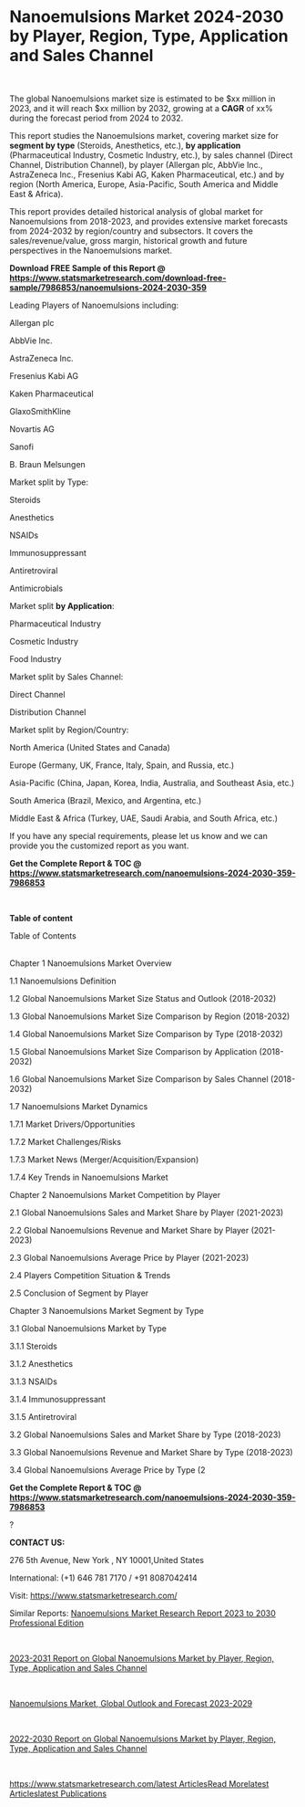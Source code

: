 <h1>Nanoemulsions Market 2024-2030 by Player, Region, Type, Application and Sales Channel</h1><br/><p>The global Nanoemulsions market size is estimated to be $xx million in 2023, and it will reach $xx million by 2032, growing at a <strong>CAGR</strong> of xx% during the forecast period from 2024 to 2032.</p>
 
 
 
 <p>This report studies the Nanoemulsions market, covering market size for <strong>segment by type</strong> (Steroids, Anesthetics, etc.), <strong>by application</strong> (Pharmaceutical Industry, Cosmetic Industry, etc.), by sales channel (Direct Channel, Distribution Channel), by player (Allergan plc, AbbVie Inc., AstraZeneca Inc., Fresenius Kabi AG, Kaken Pharmaceutical, etc.) and by region (North America, Europe, Asia-Pacific, South America and Middle East & Africa).</p>
 
 
 
 <p>This report provides detailed historical analysis of global market for Nanoemulsions from 2018-2023, and provides extensive market forecasts from 2024-2032 by region/country and subsectors. It covers the sales/revenue/value, gross margin, historical growth and future perspectives in the Nanoemulsions market.</p>
 
 
 
 <p><strong>Download FREE Sample of this Report @ <a href="https://www.statsmarketresearch.com/download-free-sample/7986853/nanoemulsions-2024-2030-359">https://www.statsmarketresearch.com/download-free-sample/7986853/nanoemulsions-2024-2030-359</a></strong></p>
 
 
 
 <p>Leading Players of Nanoemulsions including:</p>
 
 
 
 <p>Allergan plc</p>
 
 
 
 <p>AbbVie Inc.</p>
 
 
 
 <p>AstraZeneca Inc.</p>
 
 
 
 <p>Fresenius Kabi AG</p>
 
 
 
 <p>Kaken Pharmaceutical</p>
 
 
 
 <p>GlaxoSmithKline</p>
 
 
 
 <p>Novartis AG</p>
 
 
 
 <p>Sanofi</p>
 
 
 
 <p>B. Braun Melsungen</p>
 
 
 
 <p>Market split by Type:</p>
 
 
 
 <p>Steroids</p>
 
 
 
 <p>Anesthetics</p>
 
 
 
 <p>NSAIDs</p>
 
 
 
 <p>Immunosuppressant</p>
 
 
 
 <p>Antiretroviral</p>
 
 
 
 <p>Antimicrobials</p>
 
 
 
 <p>Market split <strong>by Application</strong>:</p>
 
 
 
 <p>Pharmaceutical Industry</p>
 
 
 
 <p>Cosmetic Industry</p>
 
 
 
 <p>Food Industry</p>
 
 
 
 <p>Market split by Sales Channel:</p>
 
 
 
 <p>Direct Channel</p>
 
 
 
 <p>Distribution Channel</p>
 
 
 
 <p>Market split by Region/Country:</p>
 
 
 
 <p>North America (United States and Canada)</p>
 
 
 
 <p>Europe (Germany, UK, France, Italy, Spain, and Russia, etc.)</p>
 
 
 
 <p>Asia-Pacific (China, Japan, Korea, India, Australia, and Southeast Asia, etc.)</p>
 
 
 
 <p>South America (Brazil, Mexico, and Argentina, etc.)</p>
 
 
 
 <p>Middle East & Africa (Turkey, UAE, Saudi Arabia, and South Africa, etc.)</p>
 
 
 
 <p>If you have any special requirements, please let us know and we can provide you the customized report as you want.</p>
 
 
 
 <div><b>Get the Complete Report & TOC @ <a href="https://www.statsmarketresearch.com/nanoemulsions-2024-2030-359-7986853">https://www.statsmarketresearch.com/nanoemulsions-2024-2030-359-7986853</a></b></div>
 
 
 
 <p><br />
 
 <b>Table of content</b></p>
 
 
 
 <p>Table of Contents<br />
 
 <br />
 
 Chapter 1 Nanoemulsions Market Overview<br />
 
 1.1 Nanoemulsions Definition<br />
 
 1.2 Global Nanoemulsions Market Size Status and Outlook (2018-2032)<br />
 
 1.3 Global Nanoemulsions Market Size Comparison by Region (2018-2032)<br />
 
 1.4 Global Nanoemulsions Market Size Comparison by Type (2018-2032)<br />
 
 1.5 Global Nanoemulsions Market Size Comparison by Application (2018-2032)<br />
 
 1.6 Global Nanoemulsions Market Size Comparison by Sales Channel (2018-2032)<br />
 
 1.7 Nanoemulsions Market Dynamics<br />
 
 1.7.1 Market Drivers/Opportunities<br />
 
 1.7.2 Market Challenges/Risks<br />
 
 1.7.3 Market News (Merger/Acquisition/Expansion)<br />
 
 1.7.4 Key Trends in Nanoemulsions Market<br />
 
 Chapter 2 Nanoemulsions Market Competition by Player<br />
 
 2.1 Global Nanoemulsions Sales and Market Share by Player (2021-2023)<br />
 
 2.2 Global Nanoemulsions Revenue and Market Share by Player (2021-2023)<br />
 
 2.3 Global Nanoemulsions Average Price by Player (2021-2023)<br />
 
 2.4 Players Competition Situation & Trends<br />
 
 2.5 Conclusion of Segment by Player<br />
 
 Chapter 3 Nanoemulsions Market Segment by Type<br />
 
 3.1 Global Nanoemulsions Market by Type<br />
 
 3.1.1 Steroids<br />
 
 3.1.2 Anesthetics<br />
 
 3.1.3 NSAIDs<br />
 
 3.1.4 Immunosuppressant<br />
 
 3.1.5 Antiretroviral<br />
 
 3.2 Global Nanoemulsions Sales and Market Share by Type (2018-2023)<br />
 
 3.3 Global Nanoemulsions Revenue and Market Share by Type (2018-2023)<br />
 
 3.4 Global Nanoemulsions Average Price by Type (2</p>
 
 
 
 <div><b>Get the Complete Report & TOC @ <a href="https://www.statsmarketresearch.com/nanoemulsions-2024-2030-359-7986853">https://www.statsmarketresearch.com/nanoemulsions-2024-2030-359-7986853</a></b></div>
 
 
 
 <p>? </p>
 
 
 
 <p><b>CONTACT US:</b><br />
 
 276 5th Avenue, New York , NY 10001,United States<br />
 
 International: (+1) 646 781 7170 / +91 8087042414<br />
 
 Visit: <a href="https://www.statsmarketresearch.com/">https://www.statsmarketresearch.com/</a><br />
 
 Similar Reports: <a href="https://www.statsmarketresearch.com/nanoemulsions-2024-2030-359-7986853">Nanoemulsions Market Research Report 2023 to 2030 Professional Edition</a><br />
 
 <br />
 
 <a href="https://www.statsmarketresearch.com/nanoemulsions-2024-2030-359-7986853">2023-2031 Report on Global Nanoemulsions Market by Player, Region, Type, Application and Sales Channel</a><br />
 
 <br />
 
 <a href="https://www.statsmarketresearch.com/nanoemulsions-2024-2030-359-7986853">Nanoemulsions Market, Global Outlook and Forecast 2023-2029</a><br />
 
 <br />
 
 <a href="https://www.statsmarketresearch.com/nanoemulsions-2024-2030-359-7986853">2022-2030 Report on Global Nanoemulsions Market by Player, Region, Type, Application and Sales Channel</a><br />
 
 <br />
 
 <a href="https://gyeongbokgung.com">https://www.statsmarketresearch.com/</a><a href="https://hallyeomaritime.com">latest Articles</a><a href="https://jingwansa.com">Read More</a><a href="https://nguoiviet.jp/">latest Articles</a><a href="https://www.intelmarketresearch.com/">latest Publications</a></p>